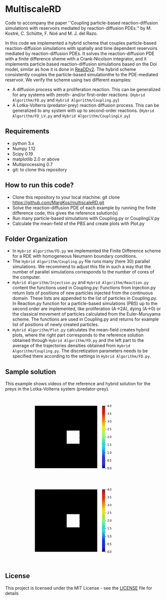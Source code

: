 # MultiscaleRD
Code to accompany the paper ''Coupling particle-based reaction-diffusion 
simulations with reservoirs mediated by reaction-diffusion PDEs.'' 
by M. Kostré, C. Schütte, F. Noé and M. J. del Razo.

In this code we implemented a hybrid scheme that couples particle-based reaction-diffusion simulations with spatially and time dependent reservoirs mediated by reaction-diffusion PDEs. It solves the reaction-diffusion PDE with a finite difference sheme with a Crank-Nicolson integrator, and it implements particle based reaction-diffusion simulations based on the Doi model, similar as how it is done in [ReaDDy2](https://readdy.github.io/). The hybrid scheme consistently couples the particle-based simulationthe to the PDE-mediated reservoir. We verify the scheme using two different examples: 
* A diffusion process with a proliferation reaction. This can be generalized for any systems with zeroth- and/or first-order reactions. (`Hybrid Algorithm/FD.py` and `Hybrid Algorithm/Coupling.py`)
* A Lotka-Volterra (predator-prey) reaction diffusion process. This can be generalized to any system with up to second-order reactions. (`Hybrid Algorithm/FD_LV.py` and `Hybrid Algorithm/CouplingLV.py`)

## Requirements

* python 3.x
* Numpy 1.12
* Scipy 0.19
* matplotlib 2.0 or above
* Multiprocessing 0.7
* git: to clone this repository 

## How to run this code?

* Clone this repository to your local machine: git clone https://github.com/MargKos/multiscaleRD.git
* Solve the reaction-diffusion PDE of each example by running the finite difference code, this gives the reference solution(s)
* Run many particle-based simulations with Coupling.py or CouplingLV.py
* Calculate the mean-field of the PBS and create plots with Plot.py

## Folder Organization

* In `Hybrid Algorithm/FD.py` we implemented the Finite Difference scheme for a RDE with homogeneous Neumann boundary conditions. 
* The `Hybrid Algorithm/Coupling.py` file runs many (here 30) parallel simulations. We recommend to adjust this file in such a way that the number
of parallel simulations corresponds to the number of cores of the computer. 
* `Hybrid Algorithm/Injection.py` and `Hybrid Algorithm/Reaction.py` content the functions used in Coupling.py: Functions from Injection.py return lists of positions of new particles injected from the 
continuous domain. These lists are appended to the list of particles in Coupling.py. In Reaction.py function for a  particle-based simulations (PBS) up to the second order are implemented, like proliferation (A->2A), dying (A->0) or the 
classical movement of particles calculated from the Euler-Muruyama scheme. The functions are used in Coupling.py and returns for example list of positions of newly created particles.
* `Hybrid Algorithm/Plot.py` calculates the mean-field creates hybrid plots, where the right part corresponds to the reference solution obtained through `Hybrid Algorithm/FD.py` and the left part to the average of the trajectories densities obtained from `Hybrid Algorithm/Coupling.py`. The discretization parameters needs to be specified there according to the settings in `Hybrid Algorithm/FD.py`.

## Sample solution

This example shows videos of the reference and hybrid solution for the preys in the Lotka-Volterra system (predator-prey).

<img src="Videos/PreyReferenceVideo.gif" width="400"> <img src="Videos/PreyHybridVideo.gif" width="400" />

## License

This project is licensed under the MIT License - see the [LICENSE](LICENSE) file for details

